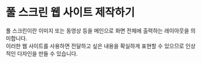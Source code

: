 # 풀 스크린 웹 사이트 제작하기

풀 스크린이란 이미지 또는 동영상 등을 메인으로 화면 전체에 출력하는 레이아웃을 의미합니다.  
이러한 웹 사이트를 사용하면 전달하고 싶은 내용을 확실하게 표현할 수 있으므로 인상적인 다자인을 만들 수 있습니다.
